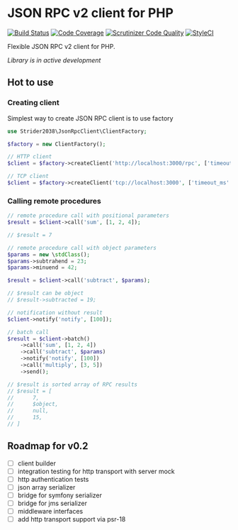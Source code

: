 # JSON RPC v2 client for PHP

[![Build Status](https://scrutinizer-ci.com/g/strider2038/json-rpc-client/badges/build.png?b=master)](https://scrutinizer-ci.com/g/strider2038/json-rpc-client/build-status/master)
[![Code Coverage](https://scrutinizer-ci.com/g/strider2038/json-rpc-client/badges/coverage.png?b=master)](https://scrutinizer-ci.com/g/strider2038/json-rpc-client/?branch=master)
[![Scrutinizer Code Quality](https://scrutinizer-ci.com/g/strider2038/json-rpc-client/badges/quality-score.png?b=master)](https://scrutinizer-ci.com/g/strider2038/json-rpc-client/?branch=master)
[![StyleCI](https://github.styleci.io/repos/172254542/shield?branch=master)](https://github.styleci.io/repos/172254542)

Flexible JSON RPC v2 client for PHP.

_Library is in active development_

## Hot to use

### Creating client

Simplest way to create JSON RPC client is to use factory

```php
use Strider2038\JsonRpcClient\ClientFactory;

$factory = new ClientFactory();

// HTTP client
$client = $factory->createClient('http://localhost:3000/rpc', ['timeout_ms' => 2000]);

// TCP client
$client = $factory->createClient('tcp://localhost:3000', ['timeout_ms' => 2000]);
```

### Calling remote procedures

```php
// remote procedure call with positional parameters
$result = $client->call('sum', [1, 2, 4]);

// $result = 7

// remote procedure call with object parameters
$params = new \stdClass();
$params->subtrahend = 23;
$params->minuend = 42;

$result = $client->call('subtract', $params);

// $result can be object
// $result->subtracted = 19;

// notification without result
$client->notify('notify', [100]);

// batch call
$result = $client->batch()
    ->call('sum', [1, 2, 4])
    ->call('subtract', $params)
    ->notify('notify', [100])
    ->call('multiply', [3, 5])
    ->send();

// $result is sorted array of RPC results
// $result = [
//      7,
//      $object,
//      null,
//      15,
// ]
```

## Roadmap for v0.2

* [ ] client builder
* [ ] integration testing for http transport with server mock
* [ ] http authentication tests
* [ ] json array serializer
* [ ] bridge for symfony serializer
* [ ] bridge for jms serializer
* [ ] middleware interfaces
* [ ] add http transport support via psr-18
